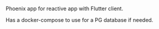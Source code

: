 Phoenix app for reactive app with Flutter client.

Has a docker-compose to use for a PG database if needed.
